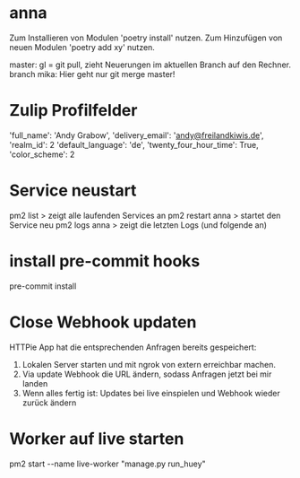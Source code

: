 # anna

Zum Installieren von Modulen 'poetry install' nutzen.
Zum Hinzufügen von neuen Modulen 'poetry add xy' nutzen.

master: gl = git pull, zieht Neuerungen im aktuellen Branch auf den Rechner.
branch mika: Hier geht nur git merge master!

# Zulip Profilfelder
'full_name': 'Andy Grabow',
'delivery_email': 'andy@freilandkiwis.de',
'realm_id': 2
'default_language': 'de',
'twenty_four_hour_time': True,
'color_scheme': 2

# Service neustart
pm2 list > zeigt alle laufenden Services an
pm2 restart anna > startet den Service neu
pm2 logs anna > zeigt die letzten Logs (und folgende an)

# install pre-commit hooks
pre-commit install


# Close Webhook updaten
 HTTPie App hat die entsprechenden Anfragen bereits gespeichert:
1. Lokalen Server starten und mit ngrok von extern erreichbar machen.
2. Via update Webhook die URL ändern, sodass Anfragen jetzt bei mir landen
3. Wenn alles fertig ist: Updates bei live einspielen und Webhook wieder zurück ändern


# Worker auf live starten

pm2 start --name live-worker "manage.py run_huey"
